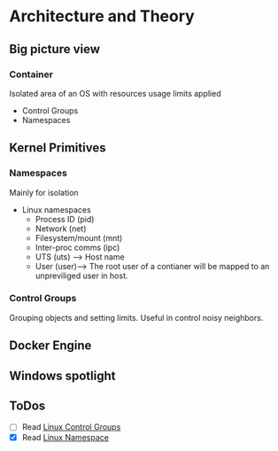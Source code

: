 # Architecture and Theory

## Big picture view 

### Container
Isolated area of an OS with resources usage limits applied 
- Control Groups
- Namespaces

## Kernel Primitives
### Namespaces 
Mainly for isolation

- Linux namespaces
  - Process ID (pid)
  - Network (net)
  - Filesystem/mount (mnt)
  - Inter-proc comms (ipc)
  - UTS (uts) --> Host name
  - User (user)--> The root user of a contianer will be mapped to an unpreviliged user in host. 


### Control Groups 
Grouping objects and setting limits. Useful in control noisy neighbors.

## Docker Engine


## Windows spotlight

## ToDos
- [ ] Read [Linux Control Groups](https://access.redhat.com/documentation/en-us/red_hat_enterprise_linux/6/html/resource_management_guide/ch01)
- [x] Read [Linux Namespace](https://www.nginx.com/blog/what-are-namespaces-cgroups-how-do-they-work/)
